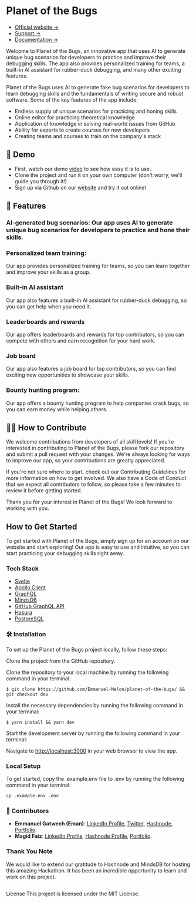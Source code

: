 # Planet of the Bugs

- [Official website →](https://planetofthebugs.xyz/)
- [Support →](https://support.planetofthebugs.xyz/)
- [Documentation →](https://docs.planetofthebugs.xyz/)


Welcome to Planet of the Bugs, an innovative app that uses AI to generate unique bug scenarios for developers to practice and improve their debugging skills. The app also provides personalized training for teams, a built-in AI assistant for rubber-duck debugging, and many other exciting features.

Planet of the Bugs uses AI to generate fake bug scenarios for developers to learn debugging skills and the fundamentals of writing secure and robust software. Some of the key features of the app include:

- Endless supply of unique scenarios for practicing and honing skills
- Online editor for practicing theoretical knowledge
- Application of knowledge in solving real-world issues from GitHub
- Ability for experts to create courses for new developers
- Creating teams and courses to train on the company's stack

## 🚀 Demo

- First, watch our demo [video](https://www.loom.com/share/355eed805e624ffa8aae0835ea1b50af) to see how easy it is to use.
- Clone the project and run it on your own computer (don't worry, we'll guide you through it!)
- Sign up via Github on our [website](planetofthebugs.xyz) and try it out online!

## 🎨 Features
### AI-generated bug scenarios: Our app uses AI to generate unique bug scenarios for developers to practice and hone their skills.

### Personalized team training: 
Our app provides personalized training for teams, so you can learn together and improve your skills as a group.

### Built-in AI assistant
Our app also features a built-in AI assistant for rubber-duck debugging, so you can get help when you need it.

### Leaderboards and rewards
Our app offers leaderboards and rewards for top contributors, so you can compete with others and earn recognition for your hard work.

### Job board
Our app also features a job board for top contributors, so you can find exciting new opportunities to showcase your skills.

### Bounty hunting program: 
Our app offers a bounty hunting program to help companies crack bugs, so you can earn money while helping others.

## 🧑‍💻 How to Contribute
We welcome contributions from developers of all skill levels! If you're interested in contributing to Planet of the Bugs, please fork our repository and submit a pull request with your changes. We're always looking for ways to improve our app, so your contributions are greatly appreciated.

If you're not sure where to start, check out our Contributing Guidelines for more information on how to get involved. We also have a Code of Conduct that we expect all contributors to follow, so please take a few minutes to review it before getting started.

Thank you for your interest in Planet of the Bugs! We look forward to working with you.

## How to Get Started

To get started with Planet of the Bugs, simply sign up for an account on our website and start exploring! Our app is easy to use and intuitive, so you can start practicing your debugging skills right away.

### Tech Stack
- [Svelte]( https://svelte.dev/)
- [Apollo Client](https://www.apollographql.com/docs/react/)
- [GraphQL](https://graphql.org/)
- [MindsDB](https://mindsdb.com/)
- [GitHub GraphQL API](https://docs.github.com/en/graphql)
- [Hasura](http://hasura.io/)
- [PostgreSQL](https://www.postgresql.org/)

### 🛠️ Installation

To set up the Planet of the Bugs project locally, follow these steps:

Clone the project from the GitHub repository.

Clone the repository to your local machine by running the following command in your terminal:

<pre>
<code data-prompt="Copy this command:">$ git clone https://github.com/Emmanuel-Melon/planet-of-the-bugs/ && git checkout dev</code>
</pre>

Install the necessary dependencies by running the following command in your terminal:

<pre>
<code data-prompt="Copy this command:">$ yarn install && yarn dev</code>
</pre>

Start the development server by running the following command in your terminal:

Navigate to [http://localhost:3000](http://localhost:3000) in your web browser to view the app.

### Local Setup

To get started, copy the .example.env file to .env by running the following command in your terminal:

```bash
cp .example.env .env
```

### 🦾 Contributors

- **Emmanuel Gatwech (Eman)**: [LinkedIn Profile](https://www.linkedin.com/in/emmanuel-gatwech/), [Twitter](https://twitter.com/junubiman), [Hashnode](https://eman.hashnode.dev/), [Portfolio](https://e-man.vercel.app/).
- **Magid Faiz**: [LinkedIn Profile](https://www.linkedin.com/in/maiz27/), [Hashnode Profile](https://hashnode.com/@Maiz), [Portfolio](https://maged-faiz.web.app/).

### Thank You Note

We would like to extend our gratitude to Hashnode and MindsDB for hosting this amazing Hackathon. It has been an incredible opportunity to learn and work on this project.

##
License
This project is licensed under the MIT License.
